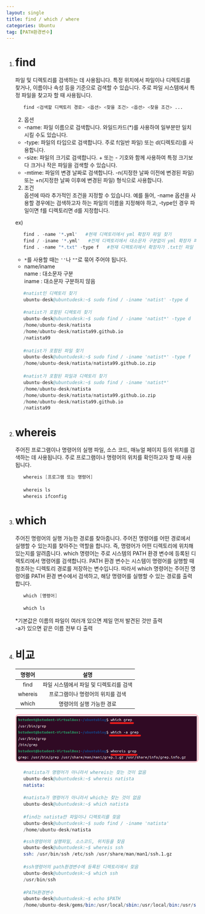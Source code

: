 ```yaml
---
layout: single
title: find / which / where
categories: Ubuntu
tag: [PATH환경변수]
---
```


1. # find
   파일 및 디렉토리를 검색하는 데 사용됩니다. 특정 위치에서 파일이나 디렉토리를 찾거나, 이름이나 속성 등을 기준으로 검색할 수 있습니다. 주로 파일 시스템에서 특정 파일을 찾고자 할 때 사용됩니다.   

   ```s
      find <검색할 디렉토리 경로> <옵션> <찾을 조건> <옵션> <찾을 조건> ...
   ```   

   2. 옵션   
   - -name: 파일 이름으로 검색합니다. 와일드카드(*)를 사용하여 일부분만 일치시킬 수도 있습니다.   
   - -type: 파일의 타입으로 검색합니다. 주로 f(일반 파일) 또는 d(디렉토리)를 사용합니다.   
   - -size: 파일의 크기로 검색합니다. + 또는 - 기호와 함께 사용하여 특정 크기보다 크거나 작은 파일을 검색할 수 있습니다.   
   - -mtime: 파일의 변경 날짜로 검색합니다. -n(지정한 날짜 이전에 변경된 파일) 또는 +n(지정한 날짜 이후에 변경된 파일) 형식으로 사용합니다.   
   
   2. 조건   
   옵션에 따라 추가적인 조건을 지정할 수 있습니다. 예를 들어, -name 옵션을 사용할 경우에는 검색하고자 하는 파일의 이름을 지정해야 하고, -type인 경우 파일이면 f를 디렉토리면 d를 지정합니다.   

   ex)   
   ```s
      find . -name '*.yml'   #현재 디렉토리에서 yml 확장자 파일 찾기   
      find / -iname '*.yml'   #전체 디렉토리에서 대소문자 구분없이 yml 확장자 파일 찾기   
      find . -name "*.txt" -type f   #현재 디렉토리에서 확장자가 .txt인 파일
   ```
   - `*`를 사용할 때는 `''`나 `""`로 묶어 주어야 됩니다.      
   - name/iname   
   name : 대소문자 구분   
   iname : 대소문자 구분하지 않음   

   ```s
      #natist인 디렉토리 찾기
      ubuntu-desk@ubuntudesk:~$ sudo find / -iname 'natist' -type d
      
      #natist가 포함된 디렉토리 찾기
      ubuntu-desk@ubuntudesk:~$ sudo find / -iname 'natist*' -type d
      /home/ubuntu-desk/natista
      /home/ubuntu-desk/natista99.github.io
      /natista99

      #natist가 포함된 파일 찾기
      ubuntu-desk@ubuntudesk:~$ sudo find / -iname 'natist*' -type f
      /home/ubuntu-desk/natista/natista99.github.io.zip

      #natist가 포함된 파일과 디렉토리 찾기
      ubuntu-desk@ubuntudesk:~$ sudo find / -iname 'natist*' 
      /home/ubuntu-desk/natista
      /home/ubuntu-desk/natista/natista99.github.io.zip
      /home/ubuntu-desk/natista99.github.io
      /natista99
   ```
1. # whereis
   주어진 프로그램이나 명령어의 실행 파일, 소스 코드, 매뉴얼 페이지 등의 위치를 검색하는 데 사용됩니다. 주로 프로그램이나 명령어의 위치를 확인하고자 할 때 사용됩니다.   

   ```s
      whereis [프로그램 또는 명령어]

      whereis ls
      whereis ifconfig
   ```   

1. # which
   주어진 명령어의 실행 가능한 경로를 찾아줍니다. 주어진 명령어를 어떤 경로에서 실행할 수 있는지를 찾아주는 역할을 합니다. 즉, 명령어가 어떤 디렉토리에 위치해 있는지를 알려줍니다. which 명령어는 주로 시스템의 PATH 환경 변수에 등록된 디렉토리에서 명령어를 검색합니다. PATH 환경 변수는 시스템이 명령어를 실행할 때 참조하는 디렉토리 경로를 저장하는 변수입니다. 따라서 which 명령어는 주어진 명령어를 PATH 환경 변수에서 검색하고, 해당 명령어를 실행할 수 있는 경로를 출력합니다.   

   ```s
      which [명령어]

      which ls
   ```

   *기본값은 이름의 파일이 여러개 있으면 제일 먼저 발견된 것만 출력   
   -a가 있으면 같은 이름 전부 다 출력   

1. # 비교

   | 명령어 | 설명 |
   |:------:|:------:|
   | find |파일 시스템에서 파일 및 디렉토리를 검색|
   | whereis|프로그램이나 명령어의 위치를 검색|
   | which |명령어의 실행 가능한 경로|

   <img src="../../imgs/ubuntu/where.png" style="border:3px solid pink;border-radius:9px;width:800px">   

   ```s
      #natista가 명령어가 아니라서 whereis는 찾는 것이 없음
      ubuntu-desk@ubuntudesk:~$ whereis natista
      natista:

      #natista가 명령어가 아니라서 which는 찾는 것이 없음
      ubuntu-desk@ubuntudesk:~$ which natista

      #find는 natista란 파일이나 디렉토리를 찾음
      ubuntu-desk@ubuntudesk:~$ sudo find / -iname 'natista'
      /home/ubuntu-desk/natista
   ```   

   ```s
      #ssh명령어의 실행파일, 소스코드, 위치등을 찾음
      ubuntu-desk@ubuntudesk:~$ whereis ssh
      ssh: /usr/bin/ssh /etc/ssh /usr/share/man/man1/ssh.1.gz

      #ssh명령어의 path환경변수에 등록된 디렉토리에서 찾음
      ubuntu-desk@ubuntudesk:~$ which ssh
      /usr/bin/ssh
   
      #PATH환경변수
      ubuntu-desk@ubuntudesk:~$ echo $PATH
      /home/ubuntu-desk/gems/bin:/usr/local/sbin:/usr/local/bin:/usr/sbin:/usr/bin:/sbin:/bin:/usr/games:/usr/local/games:/snap/bin:/snap/bin
   ```   